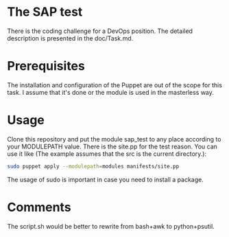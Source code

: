 # The SAP test
There is the coding challenge for a DevOps position. The detailed description
is presented in the doc/Task.md.

# Prerequisites
The installation and configuration of the Puppet are out of the scope for this
task. I assume that it's done or the module is used in the masterless way.

# Usage
Clone this repository and put the module sap_test to any place according to
your MODULEPATH value. There is the site.pp for the test reason. You can use it
like (The example assumes that the src is the current directory.):
~~~bash
sudo puppet apply --modulepath=modules manifests/site.pp
~~~

The usage of sudo is important in case you need to install a package.

# Comments
The script.sh would be better to rewrite from bash+awk to python+psutil.
